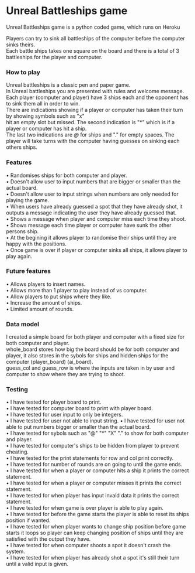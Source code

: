 <h1>Unreal Battleships game</h1>  

Unreal Battleships game is a python coded game, which runs on Heroku  

Players can try to sink all battleships of the computer before the computer sinks theirs.  
Each battle ships takes one square on the board and there is a total of 3 battleships for the player and computer.  

<h3>How to play</h3>  

Unreal battleships is a classic pen and paper game.  
In Unreal battleships you are presented with rules and welcome message.  
Each player (computer and player) have 3 ships each and the opponent has to sink them all in order to win.  
There are indications showing if a player or computer has taken their turn by showing symbols such as "x"  
hit an empty slot but missed. The second indication is "*" which is if a player or computer has hit a ship.  
The last two indications are *@* for ships and "." for empty spaces.
The player will take turns with the computer having guesses on sinking each others ships.  

<h3>Features</h3>  

• Randomises ships for both computer and player.  
• Doesn't allow user to input numbers that are bigger or smaller than the actual board.  
• Doesn't allow user to input strings when numbers are only needed for playing the game.  
• When users have already guessed a spot that they have already shot, it outputs a message indicating the user they have already guessed that.  
• Shows a message when player and computer miss each time they shoot.  
• Shows message each time player or computer have sunk the other persons ship.  
• At the begining it allows player to randomise their ships until they are happy with the positions.  
• Once game is over if player or computer sinks all ships, it allows player to play again.

<h3>Future features</h3>  

• Allows players to insert names.  
• Allows more than 1 player to play instead of vs computer.  
• Allow players to put ships where they like.  
• Increase the amount of ships.  
• Limited amount of rounds.  

<h3>Data model</h3>  

I created a simple board for both player and computer with a fixed size for both computer and player.  
whole_board stores how big the board should be for both computer and player, it also stores in the sybols for ships and hidden ships for the computer (player_board) (ai_board).  
guess_col and guess_row is where the inputs are taken in by user and computer to show where they are trying to shoot.

<h3>Testing</h3>

• I have tested for player board to print.  
• I have tested for computer board to print with player board.  
• I have tested for user input to only be integers.  
• I have tested for user not able to input string.
• I have tested for user not able to put numbers bigger or smaller than the actual board.  
• I have tested for sybols such as "@" "*" "X" "." to show for both computer and player.  
• I have tested for computer's ships to be hidden from player to prevent cheating.  
• I have tested for the print statements for row and col print correctly.  
• I have tested for number of rounds are on going to until the game ends.  
• I have tested for when a player or computer hits a ship it prints the correct statement.  
• I have tested for when a player or computer misses it prints the correct statement.  
• I have tested for when player has input invald data it prints the correct statement.  
• I have tested for when game is over player is able to play again.  
• I have tested for before the game starts the player is able to reset its ships position if wanted.  
• I have tested for when player wants to change ship position before game starts it loops so player can keep changing position of ships until they are satisfied with the output they have.  
• I have tested for when computer shoots a spot it doesn't crash the system.  
• I have tested for when player has already shot a spot it's still their turn until a valid input is given.









